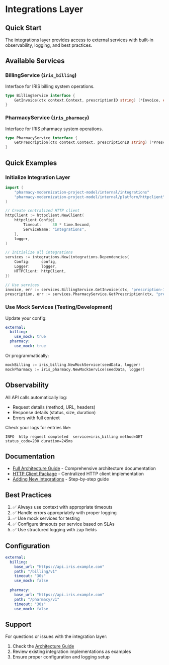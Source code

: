 # Integrations Layer

## Quick Start

The integrations layer provides access to external services with built-in observability, logging, and best practices.

## Available Services

### BillingService (`iris_billing`)
Interface for IRIS billing system operations.

```go
type BillingService interface {
    GetInvoice(ctx context.Context, prescriptionID string) (*Invoice, error)
}
```

### PharmacyService (`iris_pharmacy`)
Interface for IRIS pharmacy system operations.

```go
type PharmacyService interface {
    GetPrescription(ctx context.Context, prescriptionID string) (*Prescription, error)
}
```

## Quick Examples

### Initialize Integration Layer

```go
import (
    "pharmacy-modernization-project-model/internal/integrations"
    "pharmacy-modernization-project-model/internal/platform/httpclient"
)

// Create centralized HTTP client
httpClient := httpclient.NewClient(
    httpclient.Config{
        Timeout:     30 * time.Second,
        ServiceName: "integrations",
    },
    logger,
)

// Initialize all integrations
services := integrations.New(integrations.Dependencies{
    Config:     config,
    Logger:     logger,
    HTTPClient: httpClient,
})

// Use services
invoice, err := services.BillingService.GetInvoice(ctx, "prescription-123")
prescription, err := services.PharmacyService.GetPrescription(ctx, "prescription-123")
```

### Use Mock Services (Testing/Development)

Update your config:
```yaml
external:
  billing:
    use_mock: true
  pharmacy:
    use_mock: true
```

Or programmatically:
```go
mockBilling := iris_billing.NewMockService(seedData, logger)
mockPharmacy := iris_pharmacy.NewMockService(seedData, logger)
```

## Observability

All API calls automatically log:
- Request details (method, URL, headers)
- Response details (status, size, duration)
- Errors with full context

Check your logs for entries like:
```
INFO  http request completed  service=iris_billing method=GET status_code=200 duration=245ms
```

## Documentation

- [Full Architecture Guide](./INTEGRATION_ARCHITECTURE.md) - Comprehensive architecture documentation
- [HTTP Client Package](../../internal/platform/httpclient/) - Centralized HTTP client implementation
- [Adding New Integrations](./INTEGRATION_ARCHITECTURE.md#adding-a-new-integration) - Step-by-step guide

## Best Practices

1. ✅ Always use context with appropriate timeouts
2. ✅ Handle errors appropriately with proper logging
3. ✅ Use mock services for testing
4. ✅ Configure timeouts per service based on SLAs
5. ✅ Use structured logging with zap fields

## Configuration

```yaml
external:
  billing:
    base_url: "https://api.iris.example.com"
    path: "/billing/v1"
    timeout: "30s"
    use_mock: false
  
  pharmacy:
    base_url: "https://api.iris.example.com"
    path: "/pharmacy/v1"
    timeout: "30s"
    use_mock: false
```

## Support

For questions or issues with the integration layer:
1. Check the [Architecture Guide](./INTEGRATION_ARCHITECTURE.md)
2. Review existing integration implementations as examples
3. Ensure proper configuration and logging setup

